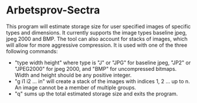 # Arbetsprov-Sectra
This program will estimate storage size for user specified images of specific types and dimensions. It currently supports the image types baseline jpeg, jpeg 2000 and BMP. The tool can also account for stacks of images, which will allow for more aggressive compression. 
It is used with one of the three following commands:
  * "type width height" where type is "J" or "JPG" for baseline jpeg, "JP2" or "JPEG2000" for jpeg 2000, and "BMP" for uncompressed bitmaps. Width and height should be any positive integer.
  * "g i1 i2 ... in" will create a stack of the images with indices 1, 2 ... up to n. An image cannot be a member of multiple groups.
  * "q" sums up the total estimated storage size and exits the program.
